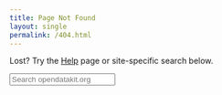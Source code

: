 ```yaml
---
title: Page Not Found
layout: single
permalink: /404.html
---
```


Lost? Try the [Help](/help) page or site-specific search below.

<form method="get" action="http://www.google.com/search" target="_blank">
<input type="hidden" name="sitesearch" value="opendatakit.org" />
<input type="text" name="q" maxlength="255" placeholder="Search opendatakit.org" />
</form>
